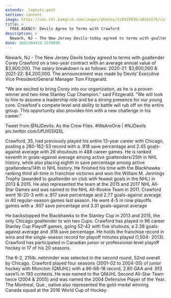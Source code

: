 ```yaml
--- 
extends: _layouts.post 
section: content 
image: https://cms.nhl.bamgrid.com/images/photos/319415930/1024x576/cut.jpeg 
title: > 
  FREE AGENCY: Devils Agree to Terms with Crawford 
description: > 
  Newark, NJ - The New Jersey Devils today agreed to terms with goaltender Corey Crawford on a two-year contract with an average annual value of $3,900,000.He is ranked seventh in goals-against average among active goaltenders/25th in NHL history, while also placing eighth in save percentage among active goaltenders/14th in NHL history.Crawford went 16-20-3 with a .917 save percentage and 2.77 goals-against average in 40 regular-season games last season.Crawford has played in 96 career Stanley Cup Playoff games, going 52-42 with five shutouts, a 2.38 goals-against average and .918 save percentage.Crawford played four seasons (2001-02 to 2004-05) of junior hockey with Moncton (QMJHL) with a 96-68-18 record, 2.80 GAA and .913 save% in 193 contests. 
date: 1602304419.3178096 
--- 
```

Newark, NJ - The New Jersey Devils today agreed to terms with goaltender Corey Crawford on a two-year contract with an average annual value of $3,900,000. The salary breakdown is as follows: 2020-21: $3,600,000 & 2021-22: $4,200,000. The announcement was made by Devils' Executive Vice President/General Manager Tom Fitzgerald.

"We are excited to bring Corey into our organization, as he is a proven winner and two-time Stanley Cup Champion." said Fitzgerald. "We will look to him to assume a leadership role and be a strong presence for our young core. Crawford's compete level and ability to battle will rub off on the entire group. This opportunity also provides him with a new challenge in his career."

Tweet from @NJDevils: As the Crow Flies. #WeAreOne | #NJDevils pic.twitter.com/UfUtGSlQ5L

Crawford, 35, had previously played his entire 13-year career with Chicago, posting a 260-162-53 record with a .918 save percentage and 2.45 goals-against average with 26 shoutouts in 488 career games. He is ranked seventh in goals-against average among active goaltenders/25th in NHL history, while also placing eighth in save percentage among active goaltenders/14th in NHL history. He finished his time with the Blackhawks ranking third all-time in franchise victories and won the William M. Jennings Trophy (awarded to goaltender on club with fewest goals in the NHL) in 2013 & 2015. He also represented the team at the 2015 and 2017 NHL All-Star Games and was named to the NHL All-Rookie Team in 2011. Crawford went 16-20-3 with a .917 save percentage and 2.77 goals-against average in 40 regular-season games last season. He went 4-5 in nine playoffs games with a .907 save percentage and 3.31 goals-against average

He backstopped the Blackhawks to the Stanley Cup in 2013 and 2015, the only Chicago goaltender to win two Cups. Crawford has played in 96 career Stanley Cup Playoff games, going 52-42 with five shutouts, a 2.38 goals-against average and .918 save percentage. He holds the franchise record in wins and the single-season record for playoff minutes played (1,504- 2013). Crawford has participated in Canadian junior or professional-level playoff hockey in 17 of his 20 seasons.

The 6-2, 215lb. netminder was selected in the second round, 52nd overall by Chicago. Crawford played four seasons (2001-02 to 2004-05) of junior hockey with Moncton (QMJHL) with a 96-68-18 record, 2.80 GAA and .913 save% in 193 contests. He was named to the QMJHL Second All-Star Team twice (2004 & 2005) and was named the 2004 Defensive Player of the Year. The Montreal, Que., native also represented the gold-medal winning Canada squad at the 2016 World Cup of Hockey.